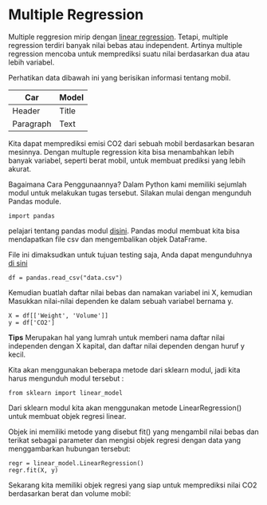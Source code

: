 # Multiple Regression

Multiple reggresion mirip dengan [linear regression](https://www.w3schools.com/python/python_ml_linear_regression.asp). Tetapi, multiple regression terdiri banyak nilai bebas atau independent. Artinya multiple regression mencoba untuk memprediksi suatu nilai berdasarkan dua atau lebih variabel.

Perhatikan data dibawah ini yang berisikan informasi tentang mobil. 

| Car | Model |
| ----------- | ----------- |
| Header | Title |
| Paragraph | Text |

Kita dapat memprediksi emisi CO2 dari sebuah mobil berdasarkan besaran mesinnya. Dengan multuple regression kita bisa menambahkan lebih banyak variabel, seperti berat mobil, untuk membuat prediksi yang lebih akurat.

Bagaimana Cara Penggunaannya?
Dalam Python kami memiliki sejumlah modul untuk melakukan tugas tersebut. Silakan mulai dengan mengunduh Pandas module.

```
import pandas
```

pelajari tentang pandas modul [disini](https://www.w3schools.com/python/pandas/default.asp). Pandas modul membuat kita bisa mendapatkan file csv dan mengembalikan objek DataFrame.

File ini dimaksudkan untuk tujuan testing saja, Anda dapat mengunduhnya [di sini](https://www.w3schools.com/python/data.csv) 

```
df = pandas.read_csv("data.csv")
```
Kemudian buatlah daftar nilai bebas dan namakan variabel ini X, kemudian Masukkan nilai-nilai dependen ke dalam sebuah variabel bernama y.

```
X = df[['Weight', 'Volume']]
y = df['CO2']
```

**Tips** Merupakan hal yang lumrah untuk memberi nama daftar nilai independen dengan X kapital, dan daftar nilai dependen dengan huruf y kecil.

Kita akan menggunakan beberapa metode dari sklearn modul, jadi kita harus mengunduh modul tersebut :

```
from sklearn import linear_model
```
Dari sklearn modul kita akan menggunakan metode LinearRegression() untuk membuat objek regresi linear.

Objek ini memiliki metode yang disebut fit() yang mengambil nilai bebas dan terikat sebagai parameter dan mengisi objek regresi dengan data yang menggambarkan hubungan tersebut: 
```
regr = linear_model.LinearRegression()
regr.fit(X, y)
```
Sekarang kita memiliki objek regresi yang siap untuk memprediksi nilai CO2 berdasarkan berat dan volume mobil: 
